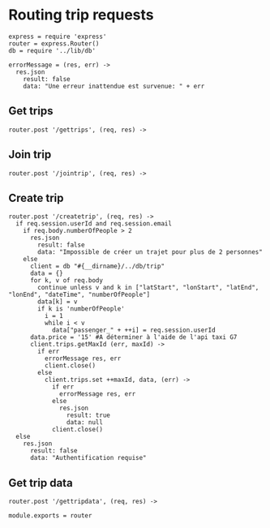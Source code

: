 # Routing trip requests

    express = require 'express'
    router = express.Router()
    db = require '../lib/db'

    errorMessage = (res, err) ->
      res.json
        result: false
        data: "Une erreur inattendue est survenue: " + err

## Get trips

    router.post '/gettrips', (req, res) ->

## Join trip

    router.post '/jointrip', (req, res) ->

## Create trip

    router.post '/createtrip', (req, res) ->
      if req.session.userId and req.session.email
        if req.body.numberOfPeople > 2
          res.json
            result: false
            data: "Impossible de créer un trajet pour plus de 2 personnes"
        else
          client = db "#{__dirname}/../db/trip"
          data = {}
          for k, v of req.body
            continue unless v and k in ["latStart", "lonStart", "latEnd", "lonEnd", "dateTime", "numberOfPeople"]
            data[k] = v
            if k is 'numberOfPeople'
              i = 1
              while i < v
                data["passenger_" + ++i] = req.session.userId
          data.price = '15' #A déterminer à l'aide de l'api taxi G7
          client.trips.getMaxId (err, maxId) ->
            if err
              errorMessage res, err
              client.close()
            else
              client.trips.set ++maxId, data, (err) ->
                if err
                  errorMessage res, err
                else
                  res.json
                    result: true
                    data: null
                client.close()
      else
        res.json
          result: false
          data: "Authentification requise"

## Get trip data

    router.post '/gettripdata', (req, res) ->

    module.exports = router
